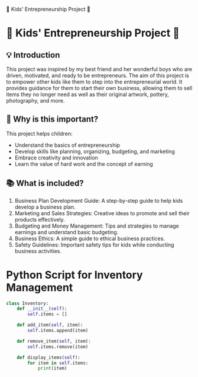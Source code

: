 🚀 Kids' Entrepreneurship Project 🚀
# 🚀 Kids' Entrepreneurship Project 🚀

## 💡 Introduction
This project was inspired by my best friend and her wonderful boys who are driven, motivated, and ready to be entrepreneurs. The aim of this project is to empower other kids like them to step into the entrepreneurial world. It provides guidance for them to start their own business, allowing them to sell items they no longer need as well as their original artwork, pottery, photography, and more.

## 🎯 Why is this important?
This project helps children:
- Understand the basics of entrepreneurship
- Develop skills like planning, organizing, budgeting, and marketing
- Embrace creativity and innovation
- Learn the value of hard work and the concept of earning

## 📚 What is included?
1. Business Plan Development Guide: A step-by-step guide to help kids develop a business plan.
2. Marketing and Sales Strategies: Creative ideas to promote and sell their products effectively.
3. Budgeting and Money Management: Tips and strategies to manage earnings and understand basic budgeting.
4. Business Ethics: A simple guide to ethical business practices.
5. Safety Guidelines: Important safety tips for kids while conducting business activities.

# Python Script for Inventory Management
```python
class Inventory:
    def __init__(self):
        self.items = []

    def add_item(self, item):
        self.items.append(item)

    def remove_item(self, item):
        self.items.remove(item)

    def display_items(self):
        for item in self.items:
            print(item)
